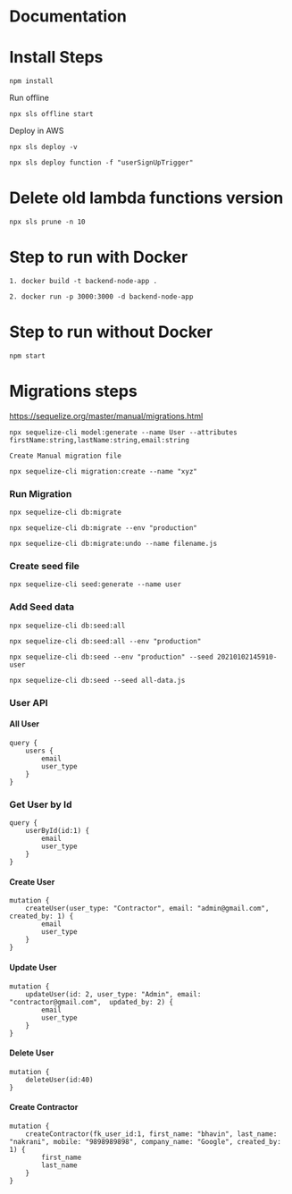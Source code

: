 # Documentation

# Install Steps

```
npm install
```

Run offline

```
npx sls offline start
```

Deploy in AWS

```
npx sls deploy -v

npx sls deploy function -f "userSignUpTrigger"
```

# Delete old lambda functions version

```
npx sls prune -n 10
```

# Step to run with Docker

```
1. docker build -t backend-node-app .

2. docker run -p 3000:3000 -d backend-node-app
```

# Step to run without Docker

```
npm start
```

# Migrations steps

https://sequelize.org/master/manual/migrations.html

```
npx sequelize-cli model:generate --name User --attributes firstName:string,lastName:string,email:string

Create Manual migration file

npx sequelize-cli migration:create --name "xyz"
```

### Run Migration

```
npx sequelize-cli db:migrate

npx sequelize-cli db:migrate --env "production"

npx sequelize-cli db:migrate:undo --name filename.js
```

### Create seed file

```
npx sequelize-cli seed:generate --name user
```

### Add Seed data

```
npx sequelize-cli db:seed:all

npx sequelize-cli db:seed:all --env "production"

npx sequelize-cli db:seed --env "production" --seed 20210102145910-user

npx sequelize-cli db:seed --seed all-data.js
```

### User API

#### All User

```
query {
    users {
        email
        user_type
    }
}
```

### Get User by Id

```
query {
    userById(id:1) {
        email
        user_type
    }
}
```

#### Create User

```
mutation {
    createUser(user_type: "Contractor", email: "admin@gmail.com", created_by: 1) {
        email
        user_type
    }
}
```

#### Update User

```
mutation {
    updateUser(id: 2, user_type: "Admin", email: "contractor@gmail.com",  updated_by: 2) {
        email
        user_type
    }
}
```

#### Delete User

```
mutation {
    deleteUser(id:40)
}
```

#### Create Contractor

```
mutation {
    createContractor(fk_user_id:1, first_name: "bhavin", last_name: "nakrani", mobile: "9898989898", company_name: "Google", created_by: 1) {
        first_name
        last_name
    }
}
```
